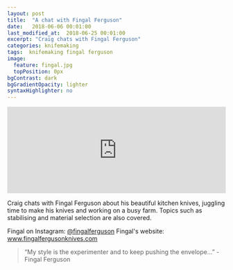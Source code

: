```yaml
---
layout: post
title:  "A chat with Fingal Ferguson"
date:   2018-06-06 00:01:00
last_modified_at:  2018-06-25 00:01:00
excerpt: "Craig chats with Fingal Ferguson"
categories: knifemaking
tags:  knifemaking fingal ferguson
image:
  feature: fingal.jpg
  topPosition: 0px
bgContrast: dark
bgGradientOpacity: lighter
syntaxHighlighter: no
---
```


<iframe frameborder='0' height='200px' scrolling='no' seamless src='https://embed.simplecast.com/eaf7b027?color=f5f5f5' width='100%'></iframe>


Craig chats with Fingal Ferguson about his beautiful kitchen knives, juggling time to make his knives and working on a busy farm. Topics such as stabilising and material selection are also covered. 

Fingal on Instagram: <a href="http://www.instagram.com/fingalferguson">@fingalferguson</a>
Fingal's website: <a href="http://www.fingalfergusonknives.com">www.fingalfergusonknives.com</a>





 


<blockquote class="largeQuote">“My style is the experimenter and to keep pushing the envelope...” - Fingal Ferguson</blockquote>



